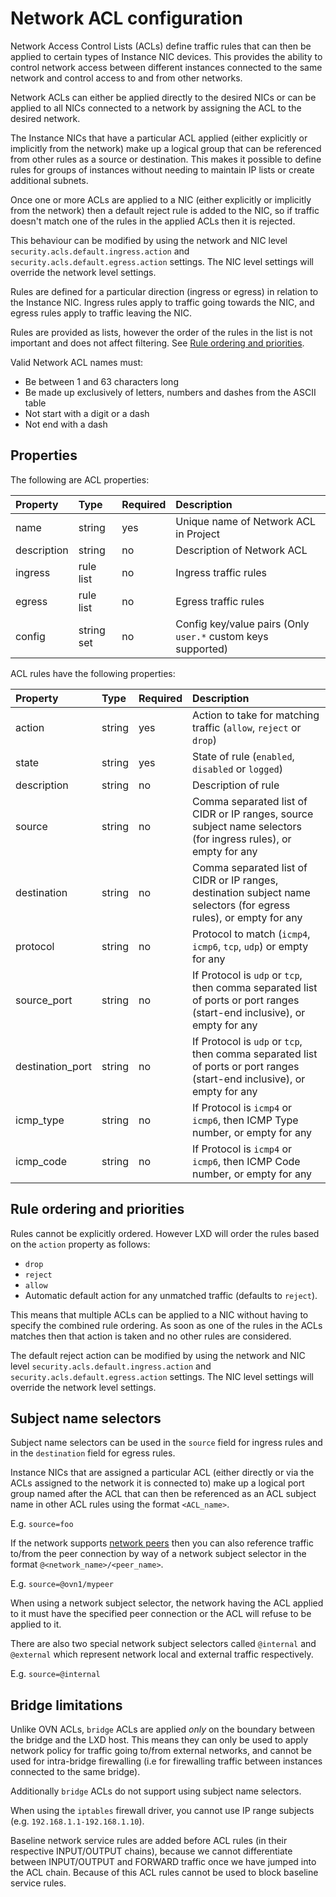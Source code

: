 # Network ACL configuration

Network Access Control Lists (ACLs) define traffic rules that can then be applied to certain types of Instance NIC devices.
This provides the ability to control network access between different instances connected to the same network and
control access to and from other networks.

Network ACLs can either be applied directly to the desired NICs or can be applied to all NICs connected to a
network by assigning the ACL to the desired network.

The Instance NICs that have a particular ACL applied (either explicitly or implicitly from the network) make up a
logical group that can be referenced from other rules as a source or destination. This makes it possible to define
rules for groups of instances without needing to maintain IP lists or create additional subnets.

Once one or more ACLs are applied to a NIC (either explicitly or implicitly from the network) then a default reject
rule is added to the NIC, so if traffic doesn't match one of the rules in the applied ACLs then it is rejected.

This behaviour can be modified by using the network and NIC level `security.acls.default.ingress.action` and
`security.acls.default.egress.action` settings. The NIC level settings will override the network level settings.

Rules are defined for a particular direction (ingress or egress) in relation to the Instance NIC.
Ingress rules apply to traffic going towards the NIC, and egress rules apply to traffic leaving the NIC.

Rules are provided as lists, however the order of the rules in the list is not important and does not affect
filtering. See [Rule ordering and priorities](#rule-ordering-and-priorities).

Valid Network ACL names must:

- Be between 1 and 63 characters long
- Be made up exclusively of letters, numbers and dashes from the ASCII table
- Not start with a digit or a dash
- Not end with a dash

## Properties
The following are ACL properties:


Property         | Type       | Required | Description
:--              | :--        | :--      | :--
name             | string     | yes      | Unique name of Network ACL in Project
description      | string     | no       | Description of Network ACL
ingress          | rule list  | no       | Ingress traffic rules
egress           | rule list  | no       | Egress traffic rules
config           | string set | no       | Config key/value pairs (Only `user.*` custom keys supported)

ACL rules have the following properties:

Property          | Type       | Required | Description
:--               | :--        | :--      | :--
action            | string     | yes      | Action to take for matching traffic (`allow`, `reject` or `drop`)
state             | string     | yes      | State of rule (`enabled`, `disabled` or `logged`)
description       | string     | no       | Description of rule
source            | string     | no       | Comma separated list of CIDR or IP ranges, source subject name selectors (for ingress rules), or empty for any
destination       | string     | no       | Comma separated list of CIDR or IP ranges, destination subject name selectors (for egress rules), or empty for any
protocol          | string     | no       | Protocol to match (`icmp4`, `icmp6`, `tcp`, `udp`) or empty for any
source\_port      | string     | no       | If Protocol is `udp` or `tcp`, then comma separated list of ports or port ranges (start-end inclusive), or empty for any
destination\_port | string     | no       | If Protocol is `udp` or `tcp`, then comma separated list of ports or port ranges (start-end inclusive), or empty for any
icmp\_type        | string     | no       | If Protocol is `icmp4` or `icmp6`, then ICMP Type number, or empty for any
icmp\_code        | string     | no       | If Protocol is `icmp4` or `icmp6`, then ICMP Code number, or empty for any

## Rule ordering and priorities

Rules cannot be explicitly ordered. However LXD will order the rules based on the `action` property as follows:

 - `drop`
 - `reject`
 - `allow`
 - Automatic default action for any unmatched traffic (defaults to `reject`).

This means that multiple ACLs can be applied to a NIC without having to specify the combined rule ordering.
As soon as one of the rules in the ACLs matches then that action is taken and no other rules are considered.

The default reject action can be modified by using the network and NIC level `security.acls.default.ingress.action`
and `security.acls.default.egress.action` settings. The NIC level settings will override the network level settings.

## Subject name selectors

Subject name selectors can be used in the `source` field for ingress rules and in the `destination` field for
egress rules.

Instance NICs that are assigned a particular ACL (either directly or via the ACLs assigned to the network it is
connected to) make up a logical port group named after the ACL that can then be referenced as an ACL subject name
in other ACL rules using the format `<ACL_name>`.

E.g. `source=foo`

If the network supports [network peers](network-peers.md) then you can also reference traffic to/from the peer
connection by way of a network subject selector in the format `@<network_name>/<peer_name>`.

E.g. `source=@ovn1/mypeer`

When using a network subject selector, the network having the ACL applied to it must have the specified peer
connection or the ACL will refuse to be applied to it.

There are also two special network subject selectors called `@internal` and `@external` which represent network
local and external traffic respectively.

E.g. `source=@internal`

## Bridge limitations

Unlike OVN ACLs, `bridge` ACLs are applied *only* on the boundary between the bridge and the LXD host.
This means they can only be used to apply network policy for traffic going to/from external networks, and cannot be
used for intra-bridge firewalling (i.e for firewalling traffic between instances connected to the same bridge).

Additionally `bridge` ACLs do not support using subject name selectors.

When using the `iptables` firewall driver, you cannot use IP range subjects (e.g. `192.168.1.1-192.168.1.10`).

Baseline network service rules are added before ACL rules (in their respective INPUT/OUTPUT chains), because we
cannot differentiate between INPUT/OUTPUT and FORWARD traffic once we have jumped into the ACL chain. Because of
this ACL rules cannot be used to block baseline service rules.
